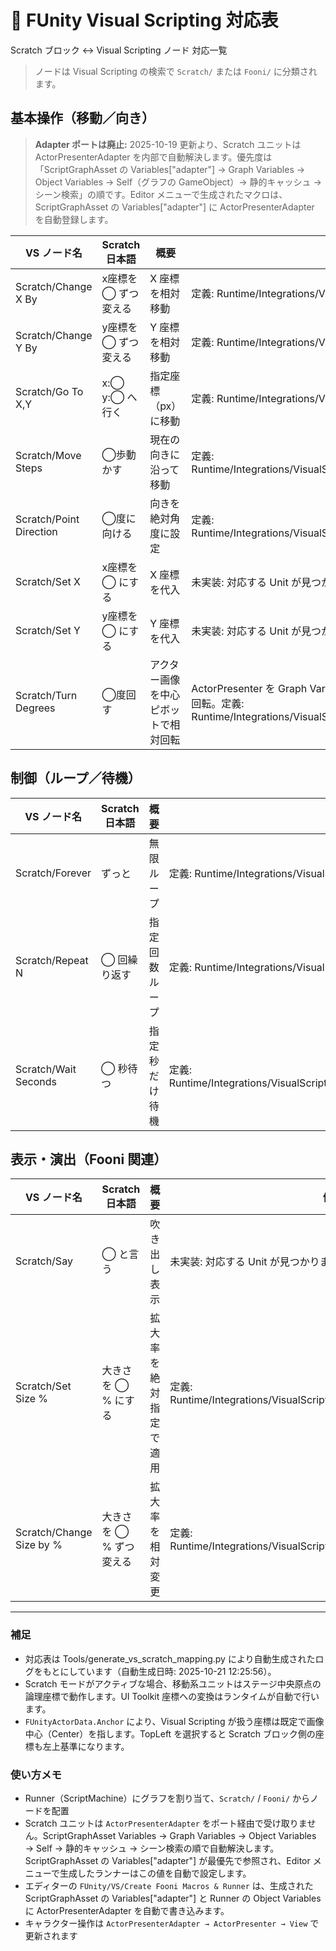 # 🧩 FUnity Visual Scripting 対応表
Scratch ブロック ↔ Visual Scripting ノード 対応一覧

> ノードは Visual Scripting の検索で `Scratch/` または `Fooni/` に分類されます。

## 基本操作（移動／向き）

> **Adapter ポートは廃止:** 2025-10-19 更新より、Scratch ユニットは ActorPresenterAdapter を内部で自動解決します。優先度は「ScriptGraphAsset の Variables["adapter"] → Graph Variables → Object Variables → Self（グラフの GameObject）→ 静的キャッシュ → シーン検索」の順です。Editor メニューで生成されたマクロは、ScriptGraphAsset の Variables["adapter"] に ActorPresenterAdapter を自動登録します。

| VS ノード名 | Scratch 日本語 | 概要 | 備考 |
|---|---|---|---|
| Scratch/Change X By | x座標を ◯ ずつ変える | X 座標を相対移動 | 定義: Runtime/Integrations/VisualScripting/Units/ScratchUnits/PositionUnits.cs |
| Scratch/Change Y By | y座標を ◯ ずつ変える | Y 座標を相対移動 | 定義: Runtime/Integrations/VisualScripting/Units/ScratchUnits/PositionUnits.cs |
| Scratch/Go To X,Y | x:◯ y:◯ へ行く | 指定座標（px）に移動 | 定義: Runtime/Integrations/VisualScripting/Units/ScratchUnits/PositionUnits.cs |
| Scratch/Move Steps | ◯歩動かす | 現在の向きに沿って移動 | 定義: Runtime/Integrations/VisualScripting/Units/ScratchUnits/MoveStepsUnit.cs |
| Scratch/Point Direction | ◯度に向ける | 向きを絶対角度に設定 | 定義: Runtime/Integrations/VisualScripting/Units/ScratchUnits/TurnAndPointUnits.cs |
| Scratch/Set X | x座標を ◯ にする | X 座標を代入 | 未実装: 対応する Unit が見つかりません |
| Scratch/Set Y | y座標を ◯ にする | Y 座標を代入 | 未実装: 対応する Unit が見つかりません |
| Scratch/Turn Degrees | ◯度回す | アクター画像を中心ピボットで相対回転 | ActorPresenter を Graph Variables("presenter") に自動登録し、自分の UI のみ回転。定義: Runtime/Integrations/VisualScripting/Units/ScratchUnits/TurnAndPointUnits.cs |

## 制御（ループ／待機）

| VS ノード名 | Scratch 日本語 | 概要 | 備考 |
|---|---|---|---|
| Scratch/Forever | ずっと | 無限ループ | 定義: Runtime/Integrations/VisualScripting/Units/ScratchUnits/LoopUnits.cs |
| Scratch/Repeat N | ◯ 回繰り返す | 指定回数ループ | 定義: Runtime/Integrations/VisualScripting/Units/ScratchUnits/LoopUnits.cs |
| Scratch/Wait Seconds | ◯ 秒待つ | 指定秒だけ待機 | 定義: Runtime/Integrations/VisualScripting/Units/ScratchUnits/WaitSecondsUnit.cs |

## 表示・演出（Fooni 関連）

| VS ノード名 | Scratch 日本語 | 概要 | 備考 |
|---|---|---|---|
| Scratch/Say | ◯ と言う | 吹き出し表示 | 未実装: 対応する Unit が見つかりません |
| Scratch/Set Size % | 大きさを ◯ % にする | 拡大率を絶対指定で適用 | 定義: Runtime/Integrations/VisualScripting/Units/ScratchUnits/SizeUnits.cs |
| Scratch/Change Size by % | 大きさを ◯ % ずつ変える | 拡大率を相対変更 | 定義: Runtime/Integrations/VisualScripting/Units/ScratchUnits/SizeUnits.cs |

---
### 補足
- 対応表は Tools/generate_vs_scratch_mapping.py により自動生成されたログをもとにしています（自動生成日時: 2025-10-21 12:25:56）。
- Scratch モードがアクティブな場合、移動系ユニットはステージ中央原点の論理座標で動作します。UI Toolkit 座標への変換はランタイムが自動で行います。
- `FUnityActorData.Anchor` により、Visual Scripting が扱う座標は既定で画像中心（Center）を指します。TopLeft を選択すると Scratch ブロック側の座標も左上基準になります。

### 使い方メモ
- Runner（ScriptMachine）にグラフを割り当て、`Scratch/` / `Fooni/` からノードを配置
- Scratch ユニットは `ActorPresenterAdapter` をポート経由で受け取りません。ScriptGraphAsset Variables → Graph Variables → Object Variables → Self → 静的キャッシュ → シーン検索の順で自動解決します。ScriptGraphAsset の Variables["adapter"] が最優先で参照され、Editor メニューで生成したランナーはこの値を自動で設定します。
- エディターの `FUnity/VS/Create Fooni Macros & Runner` は、生成された ScriptGraphAsset の Variables["adapter"] と Runner の Object Variables に ActorPresenterAdapter を自動で書き込みます。
- キャラクター操作は `ActorPresenterAdapter → ActorPresenter → View` で更新されます
